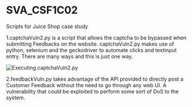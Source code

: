 # SVA_CSF1C02
Scripts for Juice Shop case study

1.captchaVuln2.py is a script that allows the captcha to be bypassed when submitting Feedbacks on the website.
captchaVuln2.py makes use of python, selenium and the geckodriver to automate clicks and textinput entry.
There are many ways and this is just one way.

![Executing captchaVuln2.py](https://media.giphy.com/media/rVWC8b4OYxpYPdeZDJ/giphy.gif)


2.feedbackVuln.py takes advantage of the API provided to directly post a Customer Feedback without the need to go through
any web UI. A vulnerability that could be exploited to perform some sort of DoS to the system.


